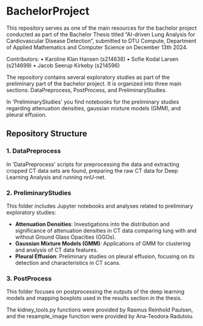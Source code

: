 # BachelorProject

This repository serves as one of the main resources for the bachelor project conducted as part of the Bachelor Thesis titled “AI-driven Lung Analysis for Cardiovascular Disease Detection”, submitted to DTU Compute, Department of Applied Mathematics and Computer Science on December 13th 2024.

Contributors:
	•	Karoline Klan Hansen (s214638)
	•	Sofie Kodal Larsen (s214699)
	•	Jacob Seerup Kirkeby (s214596)
 
The repository contains several exploratory studies as part of the preliminary part of the bachelor project. It is organized into three main sections: DataPreprocess, PostProcess, and PreliminaryStudies.

 In 'PreliminaryStudies' you find notebooks for the preliminary studies regarding attenuation densities, gaussian mixture models (GMM), and pleural effusion.

## Repository Structure

### 1. **DataPreprocess**
In 'DataPreprocess'  scripts for preprocessing the data and extracting cropped CT data sets are found, preparing the raw CT data for Deep Learning Analysis and running nnU-net.

### 2. **PreliminaryStudies**
This folder includes Jupyter notebooks and analyses related to preliminary exploratory studies:
- **Attenuation Densities**: Investigations into the distribution and significance of attenuation densities in CT data comparing lung with and without Ground Glass Opacities (GGOs).
- **Gaussian Mixture Models (GMM)**: Applications of GMM for clustering and analysis of CT data features.
- **Pleural Effusion**: Preliminary studies on pleural effusion, focusing on its detection and characteristics in CT scans.

### 3. **PostProcess**
This folder focuses on postprocessing the outputs of the deep learning models and mapping boxplots used in the results section in the thesis.

The kidney_tools.py functions were provided by Rasmus Reinhold Paulsen, and the resample_image function were provided by Ana-Teodora Radutoiu. 
